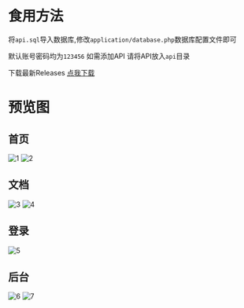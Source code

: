 # 食用方法
将`api.sql`导入数据库,修改`application/database.php`数据库配置文件即可

默认账号密码均为`123456` 如需添加API 请将API放入`api`目录

下载最新Releases [点我下载](https://github.com/5ime/api-admin/archive/beta.zip)

# 预览图
## 首页
![1](https://user-images.githubusercontent.com/31686695/78222960-b2481000-74f8-11ea-8abb-c033dcbe65f9.png)
![2](https://user-images.githubusercontent.com/31686695/78222965-b3793d00-74f8-11ea-9da9-6cabbd1eba16.png)
## 文档
![3](https://user-images.githubusercontent.com/31686695/78222952-b07e4c80-74f8-11ea-9434-881d02610e96.png)
![4](https://user-images.githubusercontent.com/31686695/78222961-b2e0a680-74f8-11ea-93eb-72303da82f3a.png)
## 登录
![5](https://user-images.githubusercontent.com/31686695/78222947-ae1bf280-74f8-11ea-82df-a2dcbe90daee.png)
## 后台
![6](https://user-images.githubusercontent.com/31686695/78222955-b1af7980-74f8-11ea-8778-89c8c5cc40d5.png)
![7](https://user-images.githubusercontent.com/31686695/78222962-b2e0a680-74f8-11ea-8bba-86fc607818dc.png)
